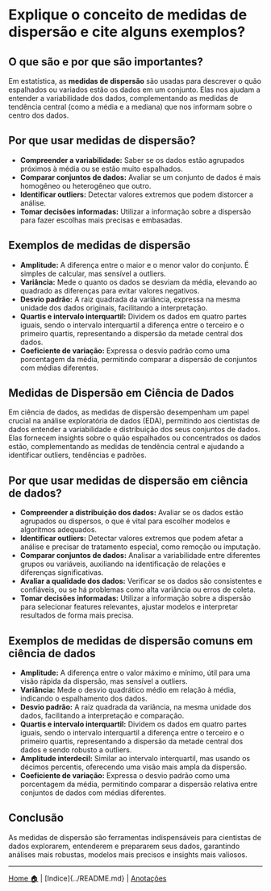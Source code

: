 # Explique o conceito de medidas de dispersão e cite alguns exemplos?

## O que são e por que são importantes?

Em estatística, as **medidas de dispersão** são usadas para descrever o quão espalhados ou variados estão os dados em um conjunto. Elas nos ajudam a entender a variabilidade dos dados, complementando as medidas de tendência central (como a média e a mediana) que nos informam sobre o centro dos dados.

## Por que usar medidas de dispersão?

* **Compreender a variabilidade:** Saber se os dados estão agrupados próximos à média ou se estão muito espalhados.
* **Comparar conjuntos de dados:** Avaliar se um conjunto de dados é mais homogêneo ou heterogêneo que outro.
* **Identificar outliers:** Detectar valores extremos que podem distorcer a análise.
* **Tomar decisões informadas:** Utilizar a informação sobre a dispersão para fazer escolhas mais precisas e embasadas.

## Exemplos de medidas de dispersão

* **Amplitude:** A diferença entre o maior e o menor valor do conjunto. É simples de calcular, mas sensível a outliers.
* **Variância:** Mede o quanto os dados se desviam da média, elevando ao quadrado as diferenças para evitar valores negativos.
* **Desvio padrão:** A raiz quadrada da variância, expressa na mesma unidade dos dados originais, facilitando a interpretação.
* **Quartis e intervalo interquartil:** Dividem os dados em quatro partes iguais, sendo o intervalo interquartil a diferença entre o terceiro e o primeiro quartis, representando a dispersão da metade central dos dados.
* **Coeficiente de variação:** Expressa o desvio padrão como uma porcentagem da média, permitindo comparar a dispersão de conjuntos com médias diferentes.

## Medidas de Dispersão em Ciência de Dados

Em ciência de dados, as medidas de dispersão desempenham um papel crucial na análise exploratória de dados (EDA), permitindo aos cientistas de dados entender a variabilidade e distribuição dos seus conjuntos de dados. Elas fornecem insights sobre o quão espalhados ou concentrados os dados estão, complementando as medidas de tendência central e ajudando a identificar outliers, tendências e padrões.

## Por que usar medidas de dispersão em ciência de dados?

* **Compreender a distribuição dos dados:** Avaliar se os dados estão agrupados ou dispersos, o que é vital para escolher modelos e algoritmos adequados.
* **Identificar outliers:** Detectar valores extremos que podem afetar a análise e precisar de tratamento especial, como remoção ou imputação.
* **Comparar conjuntos de dados:** Analisar a variabilidade entre diferentes grupos ou variáveis, auxiliando na identificação de relações e diferenças significativas.
* **Avaliar a qualidade dos dados:** Verificar se os dados são consistentes e confiáveis, ou se há problemas como alta variância ou erros de coleta.
* **Tomar decisões informadas:** Utilizar a informação sobre a dispersão para selecionar features relevantes, ajustar modelos e interpretar resultados de forma mais precisa.

## Exemplos de medidas de dispersão comuns em ciência de dados

* **Amplitude:** A diferença entre o valor máximo e mínimo, útil para uma visão rápida da dispersão, mas sensível a outliers.
* **Variância:** Mede o desvio quadrático médio em relação à média, indicando o espalhamento dos dados.
* **Desvio padrão:** A raiz quadrada da variância, na mesma unidade dos dados, facilitando a interpretação e comparação.
* **Quartis e intervalo interquartil:** Dividem os dados em quatro partes iguais, sendo o intervalo interquartil a diferença entre o terceiro e o primeiro quartis, representando a dispersão da metade central dos dados e sendo robusto a outliers.
* **Amplitude interdecil:** Similar ao intervalo interquartil, mas usando os décimos percentis, oferecendo uma visão mais ampla da dispersão.
* **Coeficiente de variação:** Expressa o desvio padrão como uma porcentagem da média, permitindo comparar a dispersão relativa entre conjuntos de dados com médias diferentes.

## Conclusão

As medidas de dispersão são ferramentas indispensáveis para cientistas de dados explorarem, entenderem e prepararem seus dados, garantindo análises mais robustas, modelos mais precisos e insights mais valiosos. 

-----

[Home 🏠](../../README.md) | [Indice]{../README.md} | [Anotações](../anotacoes.md)